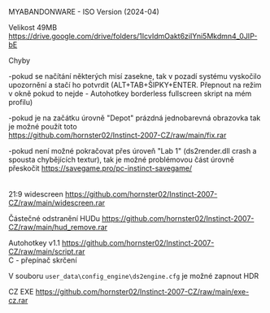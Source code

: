 MYABANDONWARE - ISO Version (2024-04)

Velikost 49MB https://drive.google.com/drive/folders/1IcvIdmOakt6ziIYni5Mkdmn4_0JIP-bE

Chyby

-pokud se načítání některých misí zasekne, tak v pozadí systému vyskočilo upozornění a stačí ho potvrdit (ALT+TAB+ŠIPKY+ENTER. Přepnout na režim v okně pokud to nejde - Autohotkey borderless fullscreen skript na mém profilu)

-pokud je na začátku úrovně "Depot" prázdná jednobarevná obrazovka tak je možné použít toto
<br/>
https://github.com/hornster02/Instinct-2007-CZ/raw/main/fix.rar

-pokud není možné pokračovat přes úroveň "Lab 1" (ds2render.dll crash a spousta chybějících textur), tak je možné problémovou část úrovně přeskočit https://savegame.pro/pc-instinct-savegame/
<br/>
<br/>
<br/>
21:9 widescreen https://github.com/hornster02/Instinct-2007-CZ/raw/main/widescreen.rar

Částečné odstranění HUDu https://github.com/hornster02/Instinct-2007-CZ/raw/main/hud_remove.rar

Autohotkey v1.1 https://github.com/hornster02/Instinct-2007-CZ/raw/main/script.rar
<br/>
C - přepínač skrčení

V souboru ```user_data\config_engine\ds2engine.cfg``` je možné zapnout HDR

CZ EXE https://github.com/hornster02/Instinct-2007-CZ/raw/main/exe-cz.rar

